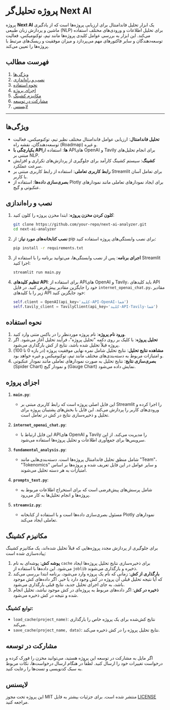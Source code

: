 # پروژه تحلیل‌گر Next AI

پروژه **Next AI** یک ابزار تحلیل فاندامنتال برای ارزیابی پروژه‌ها است
که از یادگیری ماشین و پردازش زبان طبیعی (NLP) برای تحلیل اطلاعات و ورودی‌های مختلف استفاده می‌کند.
این ابزار به بررسی عوامل کلیدی پروژه‌ها مانند تیم، توکنومیکس، فعالیت توسعه‌دهندگان
و سایر فاکتورهای مهم می‌پردازد و میزان موفقیت و ریسک‌های مرتبط با پروژه‌ها را تعیین می‌کند.

## فهرست مطالب

1. [ویژگی‌ها](#ویژگی‌ها)
2. [نصب و راه‌اندازی](#نصب-و-راه‌اندازی)
3. [نحوه استفاده](#نحوه-استفاده)
4. [اجزای پروژه](#اجزای-پروژه)
5. [مکانیزم کشینگ](#مکانیزم-کشینگ)
6. [مشارکت در توسعه](#مشارکت-در-توسعه)
7. [لایسنس](#لایسنس)

---

## ویژگی‌ها

- **تحلیل فاندامنتال**: ارزیابی عوامل فاندامنتال مختلف نظیر تیم، توکنومیکس، فعالیت توسعه‌دهندگان، نقشه راه (Roadmap) و غیره.
- **یکپارچگی با API‌ها**: استفاده از APIهای OpenAI و Tavily برای انجام تحلیل‌های مبتنی بر NLP.
- **کشینگ**: سیستم کشینگ کارآمد برای جلوگیری از پردازش‌های تکراری و افزایش سرعت عملکرد.
- **رابط کاربری تعاملی**: استفاده از رابط کاربری مبتنی بر Streamlit برای تعامل آسان با کاربر.
- **بصری‌سازی داده‌ها**: استفاده از Plotly برای ایجاد نمودارهای تعاملی مانند نمودارهای عنکبوتی و گیج.

## نصب و راه‌اندازی

1. **کلون کردن مخزن پروژه**:
    ابتدا مخزن پروژه را کلون کنید:
    ```bash
    git clone https://github.com/your-repo/next-ai-analyzer.git
    cd next-ai-analyzer
    ```

2. **نصب کتابخانه‌های مورد نیاز**:
    از pip برای نصب وابستگی‌های پروژه استفاده کنید:
    ```bash
    pip install -r requirements.txt
    ```

3. **اجرای برنامه**:
    پس از نصب وابستگی‌ها، می‌توانید برنامه را با استفاده از Streamlit اجرا کنید:
    ```bash
    streamlit run main.py
    ```

4. **تنظیم کلیدهای API**:
    برای استفاده از APIهای OpenAI و Tavily، باید کلیدهای API خود را جایگزین مقادیر پیش‌فرض کنید. در فایل `internet_openai_chat.py`، مقادیر زیر را با کلیدهای API خود جایگزین کنید:
    ```python
    self.client = OpenAI(api_key='کلید-API-OpenAI-شما')
    self.tavily_client = TavilyClient(api_key='کلید-API-Tavily-شما')
    ```

## نحوه استفاده

1. **ورود نام پروژه**: نام پروژه موردنظر را در باکس متنی وارد کنید.
2. **تحلیل پروژه**: با کلیک بر روی دکمه "تحلیل پروژه"، فرآیند تحلیل آغاز می‌شود. اگر پروژه قبلاً تحلیل شده باشد، نتایج از کش بارگذاری می‌شود.
3. **مشاهده نتایج تحلیل**: نتایج تحلیل شامل نمره نهایی موفقیت پروژه (در بازه 0 تا 100) و امتیازات مربوط به دسته‌بندی‌های مختلف مانند تیم، توکنومیکس و غیره خواهد بود.
4. **بصری‌سازی نتایج**: نتایج تحلیل به صورت نمودارهای تعاملی مانند نمودار عنکبوتی (Spider Chart) و نمودار گیج (Gauge Chart) نمایش داده می‌شود.

## اجزای پروژه

1. **`main.py`**:
    - این فایل اصلی پروژه است که رابط کاربری مبتنی بر Streamlit را اجرا کرده و ورودی‌های کاربر را پردازش می‌کند. این فایل با بخش‌های پشتیبان پروژه برای تحلیل و ذخیره‌سازی نتایج در کش در تعامل است.

2. **`internet_openai_chat.py`**:
    - این فایل ارتباط با APIهای OpenAI و Tavily را مدیریت می‌کند. از این سرویس‌ها برای جمع‌آوری اطلاعات و تحلیل پروژه‌ها استفاده می‌شود.

3. **`fundamental_analysis.py`**:
    - شامل منطق تحلیل فاندامنتال پروژه‌ها است. دسته‌بندی‌هایی مانند "Team"، "Tokenomics" و سایر عوامل در این فایل تعریف شده و پروژه‌ها بر اساس امتیازات به هر دسته تحلیل می‌شوند.

4. **`prompts_text.py`**:
    - شامل پرسش‌های پیش‌فرضی است که برای استخراج اطلاعات مربوط به پروژه‌ها و انجام تحلیل‌ها به کار می‌رود.

5. **`streamviz.py`**:
    - مسئول بصری‌سازی داده‌ها است و با استفاده از کتابخانه Plotly نمودارهای تعاملی ایجاد می‌کند.

## مکانیزم کشینگ

برای جلوگیری از پردازش مجدد پروژه‌هایی که قبلاً تحلیل شده‌اند، یک مکانیزم کشینگ پیاده‌سازی شده است:

1. **پوشه کش**: پوشه‌ای به نام `cache` برای ذخیره‌سازی نتایج تحلیل پروژه‌ها ایجاد می‌شود. این داده‌ها با استفاده از `joblib` ذخیره و بارگذاری می‌شوند.
2. **بارگذاری از کش**: زمانی که نام یک پروژه وارد می‌شود، برنامه ابتدا بررسی می‌کند که آیا نتیجه تحلیل قبلی آن پروژه در کش وجود دارد یا خیر. اگر داده‌های کش موجود باشد، به جای اجرای تحلیل جدید، نتایج قبلی بارگذاری می‌شود.
3. **ذخیره در کش**: اگر داده‌های مربوط به پروژه‌ای در کش موجود نباشد، تحلیل انجام شده و نتیجه در کش ذخیره می‌شود.

### توابع کشینگ:

- `load_cache(project_name)`: نتایج کش‌شده برای یک پروژه خاص را بارگذاری می‌کند.
- `save_cache(project_name, data)`: نتایج تحلیل پروژه را در کش ذخیره می‌کند.

## مشارکت در توسعه

اگر مایل به مشارکت در توسعه این پروژه هستید، می‌توانید مخزن را فورک کرده و درخواست تغییرات خود را ارسال کنید. لطفاً در هنگام ارسال درخواست‌ها، نکات مربوط به سبک کدنویسی و تست‌ها را رعایت کنید.

## لایسنس

این پروژه تحت مجوز MIT منتشر شده است. برای جزئیات بیشتر به فایل [LICENSE](./LICENSE) مراجعه کنید.

